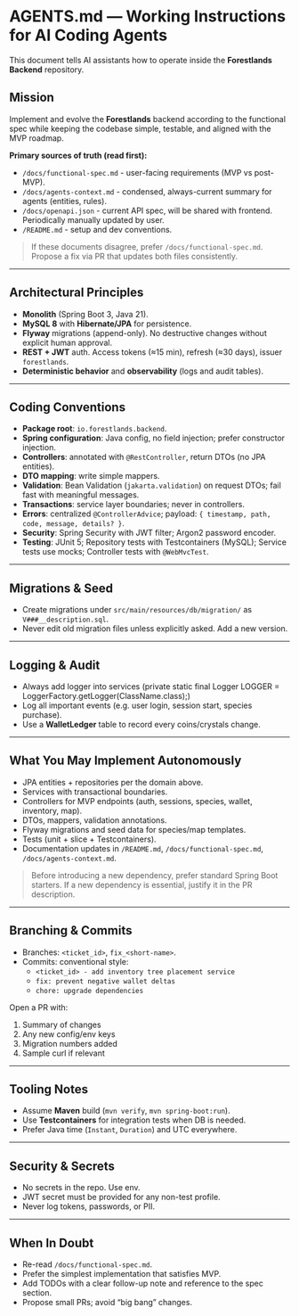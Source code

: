 # AGENTS.md — Working Instructions for AI Coding Agents

This document tells AI assistants how to operate inside the **Forestlands Backend** repository.

## Mission

Implement and evolve the **Forestlands** backend according to the functional spec while keeping the codebase simple, testable, and aligned with the MVP roadmap.

**Primary sources of truth (read first):**
- `/docs/functional-spec.md` - user-facing requirements (MVP vs post-MVP).
- `/docs/agents-context.md` - condensed, always-current summary for agents (entities, rules).
- `/docs/openapi.json` - current API spec, will be shared with frontend. Periodically manually updated by user.
- `/README.md` - setup and dev conventions.

> If these documents disagree, prefer `/docs/functional-spec.md`. Propose a fix via PR that updates both files consistently.

---

## Architectural Principles

- **Monolith** (Spring Boot 3, Java 21).
- **MySQL 8** with **Hibernate/JPA** for persistence.
- **Flyway** migrations (append-only). No destructive changes without explicit human approval.
- **REST + JWT** auth. Access tokens (≈15 min), refresh (≈30 days), issuer `forestlands`.
- **Deterministic behavior** and **observability** (logs and audit tables).

---

## Coding Conventions

- **Package root**: `io.forestlands.backend`.
- **Spring configuration**: Java config, no field injection; prefer constructor injection.
- **Controllers**: annotated with `@RestController`, return DTOs (no JPA entities).
- **DTO mapping**: write simple mappers.
- **Validation**: Bean Validation (`jakarta.validation`) on request DTOs; fail fast with meaningful messages.
- **Transactions**: service layer boundaries; never in controllers.
- **Errors**: centralized `@ControllerAdvice`; payload: `{ timestamp, path, code, message, details? }`.
- **Security**: Spring Security with JWT filter; Argon2 password encoder.
- **Testing**: JUnit 5; Repository tests with Testcontainers (MySQL); Service tests use mocks; Controller tests with `@WebMvcTest`.

---

## Migrations & Seed

- Create migrations under `src/main/resources/db/migration/` as `V###__description.sql`.
- Never edit old migration files unless explicitly asked. Add a new version.

---

## Logging & Audit

- Always add logger into services (private static final Logger LOGGER = LoggerFactory.getLogger(ClassName.class);)
- Log all important events (e.g. user login, session start, species purchase).
- Use a **WalletLedger** table to record every coins/crystals change.

---

## What You May Implement Autonomously

- JPA entities + repositories per the domain above.
- Services with transactional boundaries.
- Controllers for MVP endpoints (auth, sessions, species, wallet, inventory, map).
- DTOs, mappers, validation annotations.
- Flyway migrations and seed data for species/map templates.
- Tests (unit + slice + Testcontainers).
- Documentation updates in `/README.md`, `/docs/functional-spec.md`, `/docs/agents-context.md`.

> Before introducing a new dependency, prefer standard Spring Boot starters. If a new dependency is essential, justify it in the PR description.

---

## Branching & Commits

- Branches: `<ticket_id>`, `fix_<short-name>`.
- Commits: conventional style:
    - `<ticket_id> - add inventory tree placement service`
    - `fix: prevent negative wallet deltas`
    - `chore: upgrade dependencies`

Open a PR with:
1. Summary of changes
2. Any new config/env keys
3. Migration numbers added
4. Sample curl if relevant

---

## Tooling Notes

- Assume **Maven** build (`mvn verify`, `mvn spring-boot:run`).
- Use **Testcontainers** for integration tests when DB is needed.
- Prefer Java time (`Instant`, `Duration`) and UTC everywhere.

---

## Security & Secrets

- No secrets in the repo. Use env.
- JWT secret must be provided for any non-test profile.
- Never log tokens, passwords, or PII.

---

## When In Doubt

- Re-read `/docs/functional-spec.md`.
- Prefer the simplest implementation that satisfies MVP.
- Add TODOs with a clear follow-up note and reference to the spec section.
- Propose small PRs; avoid “big bang” changes.